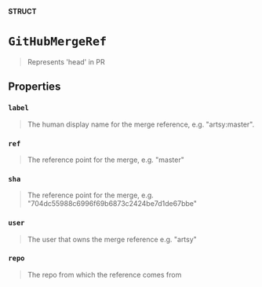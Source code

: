 **STRUCT**

# `GitHubMergeRef`

> Represents 'head' in PR

## Properties
### `label`

> The human display name for the merge reference, e.g. "artsy:master".

### `ref`

> The reference point for the merge, e.g. "master"

### `sha`

> The reference point for the merge, e.g. "704dc55988c6996f69b6873c2424be7d1de67bbe"

### `user`

> The user that owns the merge reference e.g. "artsy"

### `repo`

> The repo from which the reference comes from

